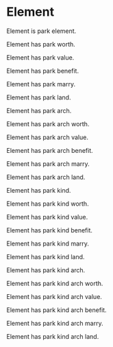 # Element

Element is park element.

Element has park worth.

Element has park value.

Element has park benefit.

Element has park marry.

Element has park land.

Element has park arch.

Element has park arch worth.

Element has park arch value.

Element has park arch benefit.

Element has park arch marry.

Element has park arch land.

Element has park kind.

Element has park kind worth.

Element has park kind value.

Element has park kind benefit.

Element has park kind marry.

Element has park kind land.

Element has park kind arch.

Element has park kind arch worth.

Element has park kind arch value.

Element has park kind arch benefit.

Element has park kind arch marry.

Element has park kind arch land.